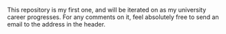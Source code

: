 This repository is my first one, and will be iterated on as my university career progresses. For any comments on it, feel absolutely free to send an email to the address in the header.
